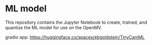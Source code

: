 # ML model
This repository contains the Jupyter Notebook to create, trained, and quantize the ML model for use on the OpenMV.


gradio app: https://huggingface.co/spaces/ebgoldstein/TinyCamML
